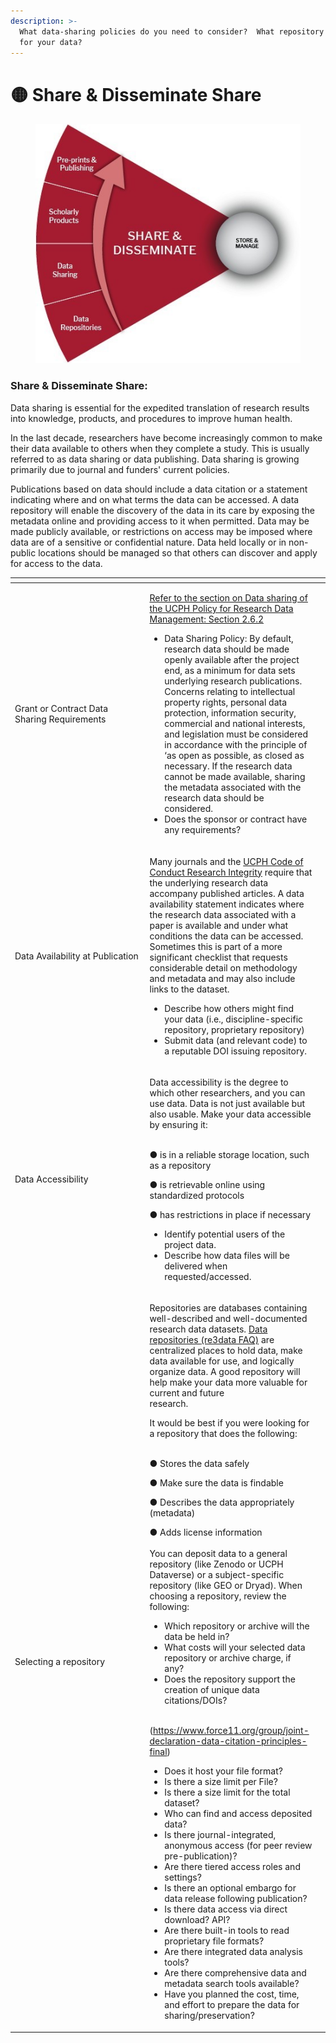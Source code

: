 ```yaml
---
description: >-
  What data-sharing policies do you need to consider?  What repository is best
  for your data?
---
```


# 🟡 Share & Disseminate Share

<figure><img src="../../.gitbook/assets/p5.jpg" alt=""><figcaption></figcaption></figure>

### Share & Disseminate Share:

Data sharing is essential for the expedited translation of research results into knowledge, products, and procedures to improve human health.

In the last decade, researchers have become increasingly common to make their data available to others when they complete a study. This is usually referred to as data sharing or data publishing. Data sharing is growing primarily due to journal and funders' current policies.

Publications based on data should include a data citation or a statement indicating where and on what terms the data can be accessed. A data repository will enable the discovery of the data in its care by exposing the metadata online and providing access to it when permitted. Data may be made publicly available, or restrictions on access may be imposed where data are of a sensitive or confidential nature. Data held locally or in non-public locations should be managed so that others can discover and apply for access to the data.

<table data-header-hidden><thead><tr><th width="201.5"></th><th></th><th data-hidden></th></tr></thead><tbody><tr><td>Grant or Contract Data Sharing Requirements</td><td><p><a href="https://kunet.ku.dk/work-areas/research/data/Documents/UCPHPolicyforResearchDataManagement2022-EN.pdf">Refer to the section on Data sharing of the UCPH Policy for Research Data Management: Section 2.6.2</a></p><ul><li>Data Sharing Policy: By default, research data should be made openly available after the project end, as a minimum for data sets underlying research publications. Concerns relating to intellectual property rights, personal data protection, information security, commercial and national interests, and legislation must be considered in accordance with the principle of ‘as open as possible, as closed as necessary. If the research data cannot be made available, sharing the metadata associated with the research data should be considered.</li><li>Does the sponsor or contract have any requirements?</li></ul></td><td></td></tr><tr><td>Data Availability at Publication</td><td><p>Many journals and the <a href="https://kunet.ku.dk/work-areas/research/rcr/Code%20of%20Conduct/Pages/default.aspx">UCPH Code of Conduct Research Integrity</a> require that the underlying research data accompany published articles. A data availability statement indicates where the research data associated with a paper is available and under what conditions the data can be accessed. Sometimes this is part of a more significant checklist that requests considerable detail on methodology and metadata and may also include links to the dataset.</p><ul><li>Describe how others might find your data (i.e., discipline-specific repository, proprietary repository)</li><li>Submit data (and relevant code) to a reputable DOI issuing repository.</li></ul></td><td></td></tr><tr><td>Data Accessibility</td><td><p>Data accessibility is the degree to which other researchers, and you can use data. Data is not just available but also usable. Make your data accessible by ensuring it:<br><br></p><p>●      is in a reliable storage location, such as a repository</p><p>●      is retrievable online using standardized protocols</p><p>●      has restrictions in place if necessary</p><ul><li>Identify potential users of the project data.</li><li>Describe how data files will be delivered when requested/accessed.</li></ul></td><td></td></tr><tr><td>Selecting a repository</td><td><p>Repositories are databases containing well-described and well-documented research data datasets. <a href="https://kunet.ku.dk/work-areas/research/data/data-sharing/Pages/default.aspx">Data repositories </a> <a href="https://www.re3data.org/faq">(re3data FAQ)</a> are centralized places to hold data, make data available for use, and logically organize data. A good repository will help make your data more valuable for current and future<br>research.</p><p>It would be best if you were looking for a repository that does the following:<br><br></p><p>●     Stores the data safely</p><p>●     Make sure the data is findable</p><p>●     Describes the data appropriately (metadata)</p><p>●     Adds license information<br><br>You can deposit data to a general repository (like Zenodo or UCPH Dataverse) or a subject-specific repository (like GEO or Dryad). When choosing a repository, review the following:</p><ul><li>Which repository or archive will the data be held in?</li><li>What costs will your selected data repository or archive charge, if any?</li><li>Does the repository support the creation of unique data citations/DOIs?</li></ul><p><br>(<a href="https://www.force11.org/group/joint-declaration-data-citation-principles-final">https://www.force11.org/group/joint-declaration-data-citation-principles-final</a>)</p><ul><li>Does it host your file format?</li><li>Is there a size limit per File?</li><li>Is there a size limit for the total dataset?  </li><li>Who can find and access deposited data?</li><li>Is there journal-integrated, anonymous access (for peer review pre-publication)?</li><li>Are there tiered access roles and settings?</li><li>Is there an optional embargo for data release following publication?  </li><li>Is there data access via direct download? API?</li><li>Are there built-in tools to read proprietary file formats? </li><li>Are there integrated data analysis tools?</li><li>Are there comprehensive data and metadata search tools available?</li><li>Have you planned the cost, time, and effort to prepare the data for sharing/preservation?</li></ul></td><td></td></tr></tbody></table>

